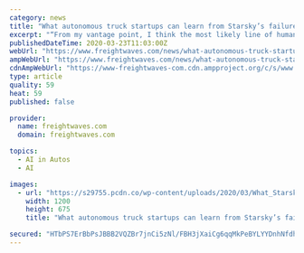```yaml
---
category: news
title: "What autonomous truck startups can learn from Starsky’s failure"
excerpt: "“From my vantage point, I think the most likely line of human equivalence is L3 [autonomy] which means that no one should be betting a business on safe AI (artificial intelligence) decision makers,” Seltz ... But, unlike autonomous startups like TuSimple, Ike, Plus.ai and Waymo, Starsky was never able to attract the big funding necessary ..."
publishedDateTime: 2020-03-23T11:03:00Z
webUrl: "https://www.freightwaves.com/news/what-autonomous-truck-startups-can-learn-from-starskys-failure"
ampWebUrl: "https://www.freightwaves.com/news/what-autonomous-truck-startups-can-learn-from-starskys-failure/amp"
cdnAmpWebUrl: "https://www-freightwaves-com.cdn.ampproject.org/c/s/www.freightwaves.com/news/what-autonomous-truck-startups-can-learn-from-starskys-failure/amp"
type: article
quality: 59
heat: 59
published: false

provider:
  name: freightwaves.com
  domain: freightwaves.com

topics:
  - AI in Autos
  - AI

images:
  - url: "https://s29755.pcdn.co/wp-content/uploads/2020/03/What_Starskys_failure_1.jpg"
    width: 1200
    height: 675
    title: "What autonomous truck startups can learn from Starsky’s failure"

secured: "HTbPS7ErBbPsJBBB2VQZBr7jnCi5zNl/FBH3jXaiCg6qqMkPeBYLYYDnhNfdhtSQc4NipvssrO7KHQxrvf+UMOxS/ABuMzNFUm2AmIEl41m5TcYpOq18dd5uCt6XotLkMWSKQJ5Ee9uIZZ8bmIVf+QlMv/TFDQ1yMBI26qqVgWfddssWgrOQIj5apfBf4fXzOaIpx6zTLBGalpg5PgQOWMaSAw9WTzCV337CM/a9Cw24pERnG52BxPgKjz7dHTA4OnwnR+pT61J3Z6oB2vYWWw5ZfFsEE1916LTzYjuq858iuurolUPiR9q3flv7mCd3;9f7eev6O1NlNUD+mz6otMA=="
---
```


